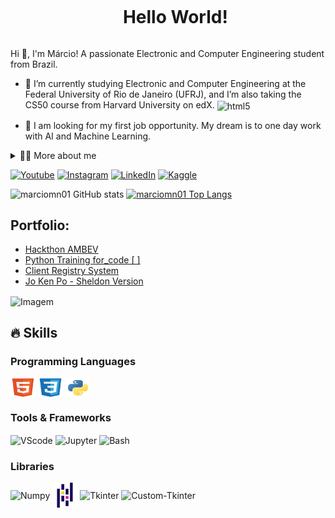<!--título-->
<div id="user-content-toc">
  <ul align="center">
    <summary><h1 style="display: inline-block">Hello World!</h1></summary>
</div>

<!-- Presentation -->
<p>
  Hi 👋, I'm Márcio! A passionate Electronic and Computer Engineering student from Brazil.

  - 🌱 I’m currently studying Electronic and Computer Engineering at the Federal University of Rio de Janeiro (UFRJ), and I’m also taking the CS50 course from Harvard University on edX. <img align="center" alt="html5" src="https://img.shields.io/badge/Edx-193A3E?style=for-the-badge&logo=edx&logoColor=white" />

  - 🔭 I am looking for my first job opportunity. My dream is to one day work with AI and Machine Learning.
</p>

<!-- Dropdown -->
<details>
  <summary>👨‍💻 More about me</summary>

  - 💬 I am 22 years old, currently living in Brazil. I am studying to become fluent in English and just starting my programming journey, focusing on Python. I am also a member of for_code, an academic programming league at UFRJ, where I am working to enhance my technical skills in programming as well as my soft skills. Through this experience, I have been improving my interpersonal abilities, such as communication, project management, and leadership. My goal is to continuously grow and contribute to impactful projects.

  - ⚡ I enjoy reading, whether it's a good book, manga, or comics, as well as watching movies and playing games! I believe that our personal interests contribute to a more refined perception of things and problem-solving. \o/
</details>

<!-- Links -->
[![Youtube](https://img.shields.io/badge/YouTube-FF0000?style=for-the-badge&logo=youtube&logoColor=white)](https://www.youtube.com/@marciomn33)
[![Instagram](https://img.shields.io/badge/Instagram-E4405F?style=for-the-badge&logo=instagram&logoColor=white)](https://www.instagram.com/_marciomn__/)
[![LinkedIn](https://img.shields.io/badge/LinkedIn-0077B5?style=for-the-badge&logo=linkedin&logoColor=white)](https://www.linkedin.com/in/marciomelchiadesnascimento/)
[![Kaggle](https://img.shields.io/badge/Kaggle-20BEFF?style=for-the-badge&logo=Kaggle&logoColor=white)](https://www.kaggle.com/marciomn01)

<!-- GithubStats -->
![marciomn01 GitHub stats](https://github-readme-stats.vercel.app/api?username=marciomn01&show_icons=true&theme=gotham)
[![marciomn01 Top Langs](https://github-readme-stats.vercel.app/api/top-langs/?username=marciomn01&show_icons=true&theme=gotham)](https://github.com/marciomn01/github-readme-stats)

<!-- Portfolio -->
## Portfolio:
- [Hackthon AMBEV](https://github.com/marciomn01/Hackthon_2024.H2_AMBEV)
- [Python Training for_code [  ]](https://github.com/marciomn01/for_code_Python_Training_24.2)
- [Client Registry System](https://github.com/marciomn01/Client-Registry-System)
- [Jo Ken Po - Sheldon Version](https://github.com/marciomn01/Jo-Ken-Po)
<!-- - [Data Querying and Analysis](https://github.com/VariableBee/AWS_Athena_Queries)-->


<!-- GIF -->
<p align="left">
  <img align="center" src="https://github.com/VariableBee/VariableBee/assets/77739311/4e9f41af-6b57-49a7-b15a-74322e96b4d7" alt="Imagem">
</p>

## 🔥 Skills
<!-- Skills: Programming Languages -->
  <div style="flex-basis: 48%;">
    <h3>Programming Languages</h3>
    <!--<img align="center" alt="Js" height="30" width="40" src="https://raw.githubusercontent.com/devicons/devicon/master/icons/javascript/javascript-plain.svg">-->
    <img align="center" alt="HTML" height="30" width="40" src="https://raw.githubusercontent.com/devicons/devicon/master/icons/html5/html5-original.svg">
    <img align="center" alt="CSS" height="30" width="40" src="https://raw.githubusercontent.com/devicons/devicon/master/icons/css3/css3-original.svg">
    <img align="center" alt="Python" height="30" width="40" src="https://raw.githubusercontent.com/devicons/devicon/master/icons/python/python-original.svg">
    <!--<img align="center" alt="C" height="30" width="40" src="https://cdn.jsdelivr.net/gh/devicons/devicon/icons/c/c-original.svg">-->
  </div>
  
  <!-- Skills: Tools & Frameworks -->
  <div style="flex-basis: 48%;">
    <h3>Tools & Frameworks</h3>
    <img align="center" alt="VScode" height="30" width="40" src="https://cdn.jsdelivr.net/gh/devicons/devicon/icons/vscode/vscode-original.svg">
    <img align="center" alt="Jupyter" height="30" width="40" src="https://cdn.jsdelivr.net/gh/devicons/devicon/icons/jupyter/jupyter-original.svg">
    <!--<img align="center" alt="Chris-AWS" height="30" width="40" src="https://cdn.jsdelivr.net/gh/devicons/devicon/icons/git/git-original.svg">-->
    <img align="center" alt="Bash" height="30" width="40" src="https://cdn.jsdelivr.net/gh/devicons/devicon/icons/bash/bash-original.svg">
  </div>
  
  <!-- Skills: Libraries -->
  <div style="flex-basis: 48%;">
    <h3>Libraries</h3>
    <img align="center" alt="Numpy" height="30" width="40" src="https://cdn.jsdelivr.net/gh/devicons/devicon/icons/numpy/numpy-original.svg">
    <img align="center" alt="Pandas" src="https://raw.githubusercontent.com/devicons/devicon/2ae2a900d2f041da66e950e4d48052658d850630/icons/pandas/pandas-original.svg" alt="pandas" width="40" height="40"/>
    <img align="center" alt="Tkinter" height="30" width="40" src="https://cdn.jsdelivr.net/gh/devicons/devicon/icons/numpy/numpy-original.svg">
    <img align="center" alt="Custom-Tkinter" height="30" width="40" src="https://cdn.jsdelivr.net/gh/devicons/devicon/icons/numpy/numpy-original.svg">
    <!--<img align="center" alt="Seaborn" src="https://seaborn.pydata.org/_images/logo-mark-lightbg.svg" alt="seaborn" width="40" height="40"/>
    <img align="center" alt="Scikit-learn" src="https://upload.wikimedia.org/wikipedia/commons/0/05/Scikit_learn_logo_small.svg" alt="scikit_learn" width="40" height="40"/>-->
  </div>


